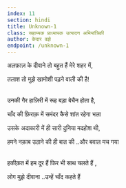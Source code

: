 ```yaml
---
index: 11
section: hindi
title: Unknown-1
class: सहाय्यक प्राध्यापक उत्पादन अभियांत्रिकी
author: केदार वझे
endpoint: /unknown-1
---
```


अलफ़ाज़ के दीवाने तो बहुत हैं मेरे शहर में,

तलाश तो मुझे खामोशी पढ़ने वाली की है!<br><br>

उनकी गैर हाज़िरी में रूह बड़ा बेचैन होता है,

चाँद की फ़िराक़ में समंदर कैसे शांत रहेगा भला

उसके अदाकारी में‌ ही सारी दुनिया मदहोश‌ थी,

हमने नक़ाब उठाने की ही बात की ..और बवाल मच गया<br><br>

हकीक़त में हम दूर हैं फिर भी साथ चलते हैं ,

लोग मुझे दीवाना ..उन्हें चाँद कहते हैं<br><br>
